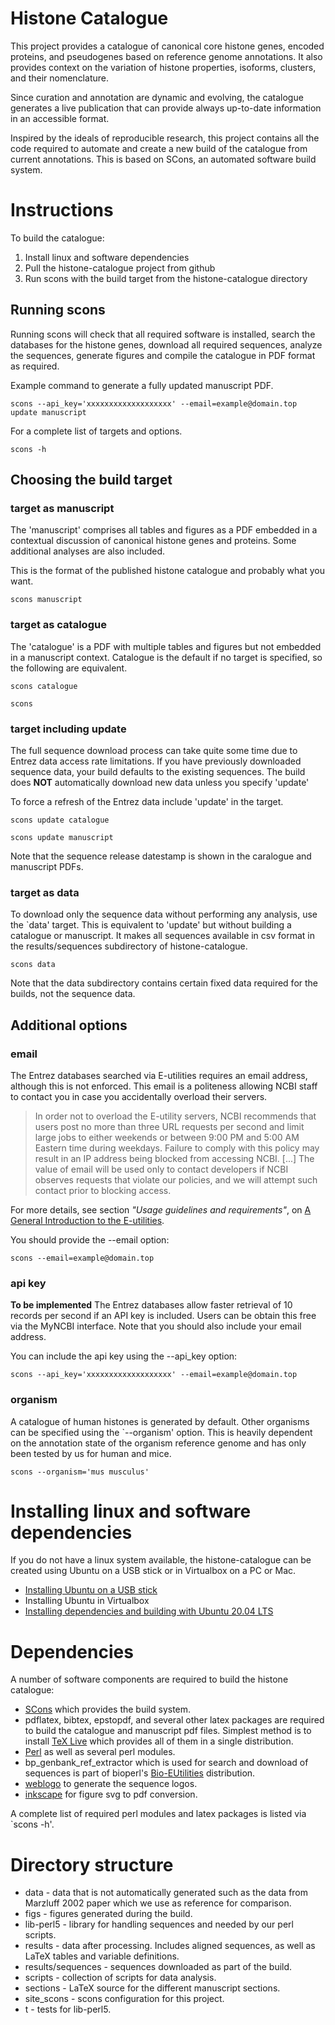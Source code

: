 # Histone Catalogue

This project provides a catalogue of canonical core histone genes,
encoded proteins, and pseudogenes based on reference genome
annotations. It also provides context on the variation of
histone properties, isoforms, clusters, and their nomenclature.

Since curation and annotation are dynamic and evolving, the catalogue
generates a live publication that can provide always up-to-date
information in an accessible format.

Inspired by the ideals of reproducible research, 
this project contains all the code required to automate and 
create a new build of the catalogue from current annotations.
This is based on SCons, an automated software build system.

# Instructions

To build the catalogue:
1. Install linux and software dependencies
2. Pull the histone-catalogue project from github
3. Run scons with the build target from the histone-catalogue directory

## Running scons

Running scons will check that all required software is installed,
search the databases for the histone genes, 
download all required sequences,
analyze the sequences,
generate figures
and compile the catalogue in PDF format as required.

Example command to generate a fully updated manuscript PDF.

`scons --api_key='xxxxxxxxxxxxxxxxxxx' --email=example@domain.top update manuscript`

For a complete list of targets and options.

`scons -h`

## Choosing the build target

### target as manuscript

The 'manuscript' comprises all tables and figures as a PDF 
embedded in a contextual discussion of canonical histone genes and proteins. 
Some additional analyses are also included.

This is the format of the published histone catalogue and probably what you want.

`scons manuscript`

### target as catalogue

The 'catalogue' is a PDF with multiple tables and figures but not embedded in a manuscript context. 
Catalogue is the default if no target is specified, so the following are equivalent.

`scons catalogue`

`scons`

### target including update

The full sequence download process can take quite some time due to Entrez data access rate limitations.
If you have previously downloaded sequence data, your build defaults to the existing sequences.
The build does **NOT** automatically download new data unless you specify 'update'

To force a refresh of the Entrez data include 'update' in the target.

`scons update catalogue`

`scons update manuscript`

Note that the sequence release datestamp is shown in the caralogue and manuscript PDFs.

### target as data

To download only the sequence data without performing any analysis, use the `data' target.
This is equivalent to 'update' but without building a catalogue or manuscript. 
It makes all sequences available in csv format in the results/sequences subdirectory of histone-catalogue.

`scons data`

Note that the data subdirectory contains certain fixed data required for the builds, not the sequence data.

## Additional options

### email

The Entrez databases searched via E-utilities requires an email address, 
although this is not enforced.  This email is a politeness allowing NCBI
staff to contact you in case you accidentally overload their servers.

> In order not to overload the E-utility servers, NCBI recommends that
> users post no more than three URL requests per second and limit
> large jobs to either weekends or between 9:00 PM and 5:00 AM Eastern
> time during weekdays. Failure to comply with this policy may result
> in an IP address being blocked from accessing NCBI.
> [...]
> The value of email will be used only to contact developers if NCBI
> observes requests that violate our policies, and we will attempt
> such contact prior to blocking access.

For more details, see section *"Usage guidelines and requirements"*,
on [A General Introduction to the E-utilities](http://www.ncbi.nlm.nih.gov/books/NBK25497/).

You should provide the --email option:

`scons --email=example@domain.top`

### api key

**To be implemented**
The Entrez databases allow faster retrieval of 10 records per second
if an API key is included. Users can be obtain this free via the MyNCBI interface. 
Note that you should also include your email address.

You can include the api key using the --api_key option:

`scons --api_key='xxxxxxxxxxxxxxxxxxx' --email=example@domain.top`

### organism

A catalogue of human histones is generated by default.
Other organisms can be specified using the `--organism' option.
This is heavily dependent on the annotation state of the organism reference
genome and has only been tested by us for human and mice.

`scons --organism='mus musculus'`

# Installing linux and software dependencies

If you do not have a linux system available, the histone-catalogue can be created 
using Ubuntu on a USB stick or in Virtualbox on a PC or Mac.

* [Installing Ubuntu on a USB stick](how-to/install-ubuntu-usb-stick.md)
* Installing Ubuntu in Virtualbox
* [Installing dependencies and building with Ubuntu 20.04 LTS](how-to/manuscript-build-ubuntu-2004LTS.md)

# Dependencies

A number of software components are required to build the histone catalogue:

* [SCons](www.scons.org) which provides the build system.
* pdflatex, bibtex, epstopdf, and several other latex packages are
  required to build the catalogue and manuscript pdf files.  Simplest
  method is to install [TeX Live](http://www.tug.org/tex-live/) which
  provides all of them in a single distribution.
* [Perl](https://www.perl.org/) as well as several perl modules.
* bp_genbank_ref_extractor which is used for search and download of
  sequences is part of bioperl's
  [Bio-EUtilities](https://metacpan.org/release/Bio-EUtilities)
  distribution.
* [weblogo](weblogo.threeplusone.com) to generate the sequence logos.
* [inkscape](https://inkscape.org/) for figure svg to pdf conversion.

A complete list of required perl modules and latex packages is listed
via `scons -h'.


# Directory structure

* data - data that is not automatically generated such as the data
  from Marzluff 2002 paper which we use as reference for comparison.
* figs - figures generated during the build.
* lib-perl5 - library for handling sequences and needed by our perl
  scripts.
* results - data after processing.  Includes aligned sequences, as
  well as LaTeX tables and variable definitions.
* results/sequences - sequences downloaded as part of the build.
* scripts - collection of scripts for data analysis.
* sections - LaTeX source for the different manuscript sections.
* site_scons - scons configuration for this project.
* t - tests for lib-perl5.
